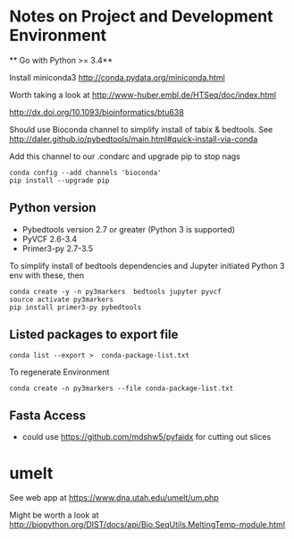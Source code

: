 # Notes on Project and Development Environment

** Go with Python >= 3.4**

 Install miniconda3 http://conda.pydata.org/miniconda.html

Worth taking a look at http://www-huber.embl.de/HTSeq/doc/index.html

http://dx.doi.org/10.1093/bioinformatics/btu638

Should use Bioconda channel to simplify install of tabix & bedtools.
See http://daler.github.io/pybedtools/main.html#quick-install-via-conda

Add this channel to our .condarc and upgrade pip to stop nags

```
conda config --add channels 'bioconda'
pip install --upgrade pip
```

Python version
-------------

- Pybedtools  version 2.7 or greater (Python 3 is supported)
- PyVCF  2.6-3.4
- Primer3-py 2.7-3.5


To simplify install of bedtools dependencies and Jupyter
initiated Python 3 env with these, then

```
conda create -y -n py3markers  bedtools jupyter pyvcf
source activate py3markers
pip install primer3-py pybedtools

```
Listed packages to export file
---------

```
conda list --export >  conda-package-list.txt
```

To regenerate Environment

```
conda create -n py3markers --file conda-package-list.txt
```

Fasta Access
------------

- could use https://github.com/mdshw5/pyfaidx  for cutting out slices

umelt
=====

See web app at https://www.dna.utah.edu/umelt/um.php

Might be worth a look at http://biopython.org/DIST/docs/api/Bio.SeqUtils.MeltingTemp-module.html
